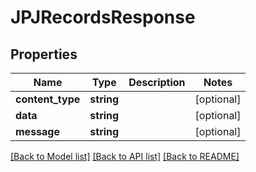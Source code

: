 # JPJRecordsResponse

## Properties
Name | Type | Description | Notes
------------ | ------------- | ------------- | -------------
**content_type** | **string** |  | [optional] 
**data** | **string** |  | [optional] 
**message** | **string** |  | [optional] 

[[Back to Model list]](../README.md#documentation-for-models) [[Back to API list]](../README.md#documentation-for-api-endpoints) [[Back to README]](../README.md)


